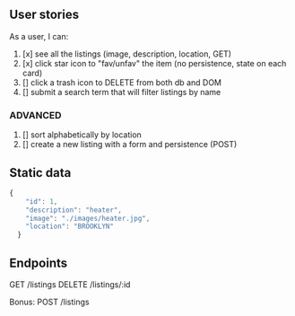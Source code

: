 ## User stories
As a user, I can:
1. [x] see all the listings (image, description, location, GET)
2. [x] click star icon to "fav/unfav" the item (no persistence, state on each card)
3. [] click a trash icon to DELETE from both db and DOM
4. [] submit a search term that will filter listings by name

### ADVANCED
1. [] sort alphabetically by location
2. [] create a new listing with a form and persistence (POST)


## Static data
```javascript
{
    "id": 1,
    "description": "heater",
    "image": "./images/heater.jpg",
    "location": "BROOKLYN"
  }
```

## Endpoints

GET /listings
DELETE /listings/:id

Bonus: POST /listings
